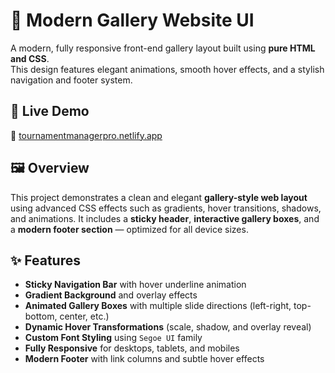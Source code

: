 # 🎨 Modern Gallery Website UI

A modern, fully responsive front-end gallery layout built using **pure HTML and CSS**.  
This design features elegant animations, smooth hover effects, and a stylish navigation and footer system.  

## 🚀 Live Demo
🔗 [tournamentmanagerpro.netlify.app](https://tournamentmanagerpro.netlify.app)

## 🖼️ Overview

This project demonstrates a clean and elegant **gallery-style web layout** using advanced CSS effects such as gradients, hover transitions, shadows, and animations. It includes a **sticky header**, **interactive gallery boxes**, and a **modern footer section** — optimized for all device sizes.

## ✨ Features

- **Sticky Navigation Bar** with hover underline animation  
- **Gradient Background** and overlay effects  
- **Animated Gallery Boxes** with multiple slide directions (left-right, top-bottom, center, etc.)  
- **Dynamic Hover Transformations** (scale, shadow, and overlay reveal)  
- **Custom Font Styling** using `Segoe UI` family  
- **Fully Responsive** for desktops, tablets, and mobiles  
- **Modern Footer** with link columns and subtle hover effects  


